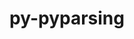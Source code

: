 ---
title: "py-pyparsing"
layout: cache
categories: [package, develop]
meta: {"compilers": ["apple-clang@=16.0.0", "gcc@=11.1.0", "gcc@=11.4.0", "gcc@=13.2.0", "gcc@=7.5.0", "gcc@=9.4.0", "oneapi@=2024.2.1"], "num_specs": 154, "num_specs_by_stack": {"data-vis-sdk": 8, "e4s": 31, "e4s-neoverse-v2": 16, "e4s-neoverse_v1": 8, "e4s-oneapi": 24, "e4s-power": 3, "e4s-rocm-external": 8, "hep": 8, "ml-darwin-aarch64-mps": 16, "ml-linux-aarch64-cpu": 15, "ml-linux-aarch64-cuda": 16, "ml-linux-x86_64-cpu": 15, "ml-linux-x86_64-cuda": 16, "radiuss": 8, "root": 154}, "oss": ["sequoia", "ubuntu18.04", "ubuntu20.04", "ubuntu22.04", "ubuntu24.04"], "platforms": ["darwin", "linux"], "stacks": ["data-vis-sdk", "e4s", "e4s-neoverse-v2", "e4s-neoverse_v1", "e4s-oneapi", "e4s-power", "e4s-rocm-external", "hep", "ml-darwin-aarch64-mps", "ml-linux-aarch64-cpu", "ml-linux-aarch64-cuda", "ml-linux-x86_64-cpu", "ml-linux-x86_64-cuda", "radiuss", "root"], "targets": ["aarch64", "neoverse_v1", "neoverse_v2", "ppc64le", "x86_64_v3"], "versions": ["3.1.2"]}
spec_details: [{"compiler": "gcc@=13.2.0", "hash": "2cf6c4zcf2xvmbkpd3webyruogvvgqgz", "os": "ubuntu24.04", "platform": "linux", "size": "-", "stacks": ["ml-linux-x86_64-cpu", "ml-linux-x86_64-cuda", "root"], "target": "x86_64_v3", "variants": ["build_system=python_pip"], "versions": ["3.1.2"]}, {"compiler": "gcc@=13.2.0", "hash": "2cghqpyfl6uxpkxwjfgnuxgbqkj4sra7", "os": "ubuntu24.04", "platform": "linux", "size": "-", "stacks": ["ml-linux-x86_64-cpu", "ml-linux-x86_64-cuda", "root"], "target": "x86_64_v3", "variants": ["build_system=python_pip"], "versions": ["3.1.2"]}, {"compiler": "gcc@=13.2.0", "hash": "2z6vetdvbfwqwiv5m4vk6frejks2zb7l", "os": "ubuntu24.04", "platform": "linux", "size": "-", "stacks": ["ml-linux-aarch64-cpu", "ml-linux-aarch64-cuda", "root"], "target": "aarch64", "variants": ["build_system=python_pip"], "versions": ["3.1.2"]}, {"compiler": "gcc@=11.4.0", "hash": "3bfvqfflph6cxwpphar5yxhpjpixw7nf", "os": "ubuntu22.04", "platform": "linux", "size": "-", "stacks": ["e4s", "root"], "target": "x86_64_v3", "variants": ["build_system=python_pip"], "versions": ["3.1.2"]}, {"compiler": "oneapi@=2024.2.1", "hash": "3ho5qoowls5sef4nkz7qiiflycp3qmsf", "os": "ubuntu22.04", "platform": "linux", "size": "-", "stacks": ["e4s-oneapi", "root"], "target": "x86_64_v3", "variants": ["build_system=python_pip"], "versions": ["3.1.2"]}, {"compiler": "oneapi@=2024.2.1", "hash": "3q7gid5fpp6sgfrlwf4nhw7nsdoxvrds", "os": "ubuntu22.04", "platform": "linux", "size": "-", "stacks": ["e4s-oneapi", "root"], "target": "x86_64_v3", "variants": ["build_system=python_pip"], "versions": ["3.1.2"]}, {"compiler": "gcc@=11.1.0", "hash": "3ynz35bu7xqci4m2urymmq5mqxpcofq4", "os": "ubuntu20.04", "platform": "linux", "size": "-", "stacks": ["data-vis-sdk", "root"], "target": "x86_64_v3", "variants": ["build_system=python_pip"], "versions": ["3.1.2"]}, {"compiler": "oneapi@=2024.2.1", "hash": "44wq2mxoh65kgdlekmc7jeaylhtkfd6i", "os": "ubuntu22.04", "platform": "linux", "size": "-", "stacks": ["e4s-oneapi", "root"], "target": "x86_64_v3", "variants": ["build_system=python_pip"], "versions": ["3.1.2"]}, {"compiler": "gcc@=11.4.0", "hash": "47fc3x3j65lvjgg7vb5kbpnlche2w6dn", "os": "ubuntu22.04", "platform": "linux", "size": "-", "stacks": ["hep", "root"], "target": "x86_64_v3", "variants": ["build_system=python_pip"], "versions": ["3.1.2"]}, {"compiler": "gcc@=11.4.0", "hash": "4a26h7xzynftwgkroee6h6ddro5h2j4l", "os": "ubuntu22.04", "platform": "linux", "size": "-", "stacks": ["hep", "root"], "target": "x86_64_v3", "variants": ["build_system=python_pip"], "versions": ["3.1.2"]}, {"compiler": "gcc@=11.4.0", "hash": "4b2vxwlszdll3dqyy6vuoixgcuquq6g6", "os": "ubuntu22.04", "platform": "linux", "size": "-", "stacks": ["e4s-neoverse-v2", "root"], "target": "neoverse_v2", "variants": ["build_system=python_pip"], "versions": ["3.1.2"]}, {"compiler": "gcc@=13.2.0", "hash": "4e6ah7y3rbvvb7vukxzvspfqubcvecua", "os": "ubuntu24.04", "platform": "linux", "size": "-", "stacks": ["ml-linux-x86_64-cpu", "ml-linux-x86_64-cuda", "root"], "target": "x86_64_v3", "variants": ["build_system=python_pip"], "versions": ["3.1.2"]}, {"compiler": "gcc@=13.2.0", "hash": "4iggsbc62zwknmjbdymdqekmgn6ri2mm", "os": "ubuntu24.04", "platform": "linux", "size": "-", "stacks": ["ml-linux-x86_64-cpu", "ml-linux-x86_64-cuda", "root"], "target": "x86_64_v3", "variants": ["build_system=python_pip"], "versions": ["3.1.2"]}, {"compiler": "oneapi@=2024.2.1", "hash": "4jrns3bpmwancdgzn7zqhrun6u3xgsqi", "os": "ubuntu22.04", "platform": "linux", "size": "-", "stacks": ["e4s-oneapi", "root"], "target": "x86_64_v3", "variants": ["build_system=python_pip"], "versions": ["3.1.2"]}, {"compiler": "gcc@=11.1.0", "hash": "4kammomycrz4ueziwvscwhxxdbhoyvrc", "os": "ubuntu20.04", "platform": "linux", "size": "-", "stacks": ["data-vis-sdk", "root"], "target": "x86_64_v3", "variants": ["build_system=python_pip"], "versions": ["3.1.2"]}, {"compiler": "gcc@=13.2.0", "hash": "4p2teq3s7qtvhstu2xqhnhf4fhzeh7oo", "os": "ubuntu24.04", "platform": "linux", "size": "-", "stacks": ["ml-linux-x86_64-cpu", "ml-linux-x86_64-cuda", "root"], "target": "x86_64_v3", "variants": ["build_system=python_pip"], "versions": ["3.1.2"]}, {"compiler": "gcc@=11.4.0", "hash": "4sce74dyv6xqcilod3rnoxcq4ajbacc7", "os": "ubuntu22.04", "platform": "linux", "size": "-", "stacks": ["e4s", "root"], "target": "x86_64_v3", "variants": ["build_system=python_pip"], "versions": ["3.1.2"]}, {"compiler": "gcc@=9.4.0", "hash": "4t6tkgq3w637ihslpuevnegdewx5bxac", "os": "ubuntu20.04", "platform": "linux", "size": "-", "stacks": ["e4s-power", "root"], "target": "ppc64le", "variants": ["build_system=python_pip"], "versions": ["3.1.2"]}, {"compiler": "gcc@=11.1.0", "hash": "4y2sjtvgp4fr65apo4glijm7ytuusmzg", "os": "ubuntu20.04", "platform": "linux", "size": "-", "stacks": ["data-vis-sdk", "root"], "target": "x86_64_v3", "variants": ["build_system=python_pip"], "versions": ["3.1.2"]}, {"compiler": "gcc@=11.4.0", "hash": "56ds3qqol64njygb7gtdcxowdacrtupf", "os": "ubuntu22.04", "platform": "linux", "size": "-", "stacks": ["e4s", "root"], "target": "x86_64_v3", "variants": ["build_system=python_pip"], "versions": ["3.1.2"]}, {"compiler": "gcc@=11.4.0", "hash": "5ksb6q7ksigz5xifll7taxfejnxyambz", "os": "ubuntu22.04", "platform": "linux", "size": "-", "stacks": ["e4s", "e4s-rocm-external", "root"], "target": "x86_64_v3", "variants": ["build_system=python_pip"], "versions": ["3.1.2"]}, {"compiler": "gcc@=11.4.0", "hash": "5vq4uw6h6tbedbl76r2xtgjlzytsig32", "os": "ubuntu22.04", "platform": "linux", "size": "-", "stacks": ["e4s", "root"], "target": "x86_64_v3", "variants": ["build_system=python_pip"], "versions": ["3.1.2"]}, {"compiler": "gcc@=13.2.0", "hash": "5y7r4tbcw7qsoaqts3bw65eznbkfmfjm", "os": "ubuntu24.04", "platform": "linux", "size": "-", "stacks": ["ml-linux-aarch64-cpu", "ml-linux-aarch64-cuda", "root"], "target": "aarch64", "variants": ["build_system=python_pip"], "versions": ["3.1.2"]}, {"compiler": "oneapi@=2024.2.1", "hash": "63azastjdtn45oix463ec7raeovu4ibe", "os": "ubuntu22.04", "platform": "linux", "size": "-", "stacks": ["e4s-oneapi", "root"], "target": "x86_64_v3", "variants": ["build_system=python_pip"], "versions": ["3.1.2"]}, {"compiler": "apple-clang@=16.0.0", "hash": "64ghxl3gnczmfw5pdihgzsy32iavfdhy", "os": "sequoia", "platform": "darwin", "size": "-", "stacks": ["ml-darwin-aarch64-mps", "root"], "target": "aarch64", "variants": ["build_system=python_pip"], "versions": ["3.1.2"]}, {"compiler": "apple-clang@=16.0.0", "hash": "65frb6zqtqhen5ytcuwlwhhsdhamctkf", "os": "sequoia", "platform": "darwin", "size": "-", "stacks": ["ml-darwin-aarch64-mps", "root"], "target": "aarch64", "variants": ["build_system=python_pip"], "versions": ["3.1.2"]}, {"compiler": "gcc@=11.4.0", "hash": "6ghmfbj2ouomeo3of65jui2ifeveksdp", "os": "ubuntu22.04", "platform": "linux", "size": "-", "stacks": ["e4s-neoverse-v2", "root"], "target": "neoverse_v2", "variants": ["build_system=python_pip"], "versions": ["3.1.2"]}, {"compiler": "apple-clang@=16.0.0", "hash": "6gm5qk5wrdkri6zwhmvwdfapcwzlpeal", "os": "sequoia", "platform": "darwin", "size": "-", "stacks": ["ml-darwin-aarch64-mps", "root"], "target": "aarch64", "variants": ["build_system=python_pip"], "versions": ["3.1.2"]}, {"compiler": "gcc@=13.2.0", "hash": "6l5emwsc5kxmlsg5c53eljoftdg2hcxi", "os": "ubuntu24.04", "platform": "linux", "size": "-", "stacks": ["ml-linux-aarch64-cpu", "ml-linux-aarch64-cuda", "root"], "target": "aarch64", "variants": ["build_system=python_pip"], "versions": ["3.1.2"]}, {"compiler": "gcc@=11.4.0", "hash": "6p2ivgle4eivuwasvegolbxtrln3z7vn", "os": "ubuntu22.04", "platform": "linux", "size": "-", "stacks": ["e4s-neoverse_v1", "root"], "target": "neoverse_v1", "variants": ["build_system=python_pip"], "versions": ["3.1.2"]}, {"compiler": "oneapi@=2024.2.1", "hash": "6sv67ov2tr7d6tu5px7rlkobb4qwe3e2", "os": "ubuntu22.04", "platform": "linux", "size": "-", "stacks": ["e4s-oneapi", "root"], "target": "x86_64_v3", "variants": ["build_system=python_pip"], "versions": ["3.1.2"]}, {"compiler": "gcc@=11.4.0", "hash": "7bvrtkhc4t2ozygujzmka6jhlff5nqzf", "os": "ubuntu22.04", "platform": "linux", "size": "-", "stacks": ["e4s", "root"], "target": "x86_64_v3", "variants": ["build_system=python_pip"], "versions": ["3.1.2"]}, {"compiler": "oneapi@=2024.2.1", "hash": "7hywrhtteoqmeaykaevp5kdkps2gpznc", "os": "ubuntu22.04", "platform": "linux", "size": "-", "stacks": ["e4s-oneapi", "root"], "target": "x86_64_v3", "variants": ["build_system=python_pip"], "versions": ["3.1.2"]}, {"compiler": "gcc@=11.4.0", "hash": "7i6zouvz446y4p22to3soymaqml2j7rm", "os": "ubuntu22.04", "platform": "linux", "size": "-", "stacks": ["e4s", "root"], "target": "x86_64_v3", "variants": ["build_system=python_pip"], "versions": ["3.1.2"]}, {"compiler": "gcc@=13.2.0", "hash": "7rqc7h54peg76ripgvuqg2c3nj62qgew", "os": "ubuntu24.04", "platform": "linux", "size": "-", "stacks": ["ml-linux-aarch64-cpu", "ml-linux-aarch64-cuda", "root"], "target": "aarch64", "variants": ["build_system=python_pip"], "versions": ["3.1.2"]}, {"compiler": "gcc@=7.5.0", "hash": "7wrl2hr6euld3gc5r5pm6fx4wv7baj2w", "os": "ubuntu18.04", "platform": "linux", "size": "-", "stacks": ["radiuss", "root"], "target": "x86_64_v3", "variants": ["build_system=python_pip"], "versions": ["3.1.2"]}, {"compiler": "gcc@=11.1.0", "hash": "ankd6mwxqcaodelmkfvt5vwc4bmc2fef", "os": "ubuntu20.04", "platform": "linux", "size": "-", "stacks": ["data-vis-sdk", "root"], "target": "x86_64_v3", "variants": ["build_system=python_pip"], "versions": ["3.1.2"]}, {"compiler": "gcc@=11.4.0", "hash": "as55m7sugtr5ncaqu72g37nyo2pail5i", "os": "ubuntu22.04", "platform": "linux", "size": "-", "stacks": ["e4s", "root"], "target": "x86_64_v3", "variants": ["build_system=python_pip"], "versions": ["3.1.2"]}, {"compiler": "gcc@=11.1.0", "hash": "bbbc5sahwue3sygaqhgpudhkpqc5h5kt", "os": "ubuntu20.04", "platform": "linux", "size": "-", "stacks": ["data-vis-sdk", "root"], "target": "x86_64_v3", "variants": ["build_system=python_pip"], "versions": ["3.1.2"]}, {"compiler": "gcc@=7.5.0", "hash": "ca5xq2ywx6vs2j4c74x27pmf4ssyyfwk", "os": "ubuntu18.04", "platform": "linux", "size": "-", "stacks": ["radiuss", "root"], "target": "x86_64_v3", "variants": ["build_system=python_pip"], "versions": ["3.1.2"]}, {"compiler": "gcc@=13.2.0", "hash": "cen7uynyc3sgkiikfkslkays6lew6kvq", "os": "ubuntu24.04", "platform": "linux", "size": "-", "stacks": ["ml-linux-x86_64-cpu", "ml-linux-x86_64-cuda", "root"], "target": "x86_64_v3", "variants": ["build_system=python_pip"], "versions": ["3.1.2"]}, {"compiler": "gcc@=13.2.0", "hash": "chrtcw4kwhr2ja43whmogzyjiect66al", "os": "ubuntu24.04", "platform": "linux", "size": "-", "stacks": ["ml-linux-aarch64-cpu", "ml-linux-aarch64-cuda", "root"], "target": "aarch64", "variants": ["build_system=python_pip"], "versions": ["3.1.2"]}, {"compiler": "gcc@=13.2.0", "hash": "crluswa7gkmycjbgxkeqwterxfy4chmy", "os": "ubuntu24.04", "platform": "linux", "size": "-", "stacks": ["ml-linux-aarch64-cpu", "ml-linux-aarch64-cuda", "root"], "target": "aarch64", "variants": ["build_system=python_pip"], "versions": ["3.1.2"]}, {"compiler": "gcc@=13.2.0", "hash": "cvemzskvbdx3qxh62vup3tdtkpsndek6", "os": "ubuntu24.04", "platform": "linux", "size": "-", "stacks": ["ml-linux-x86_64-cpu", "ml-linux-x86_64-cuda", "root"], "target": "x86_64_v3", "variants": ["build_system=python_pip"], "versions": ["3.1.2"]}, {"compiler": "gcc@=11.4.0", "hash": "d3fq2respnwqxlpl2rvgu2yw6mirz732", "os": "ubuntu22.04", "platform": "linux", "size": "-", "stacks": ["e4s-neoverse-v2", "root"], "target": "neoverse_v2", "variants": ["build_system=python_pip"], "versions": ["3.1.2"]}, {"compiler": "oneapi@=2024.2.1", "hash": "dfddvgjvq3tudzpkasqhf7s6gjq6u2b2", "os": "ubuntu22.04", "platform": "linux", "size": "-", "stacks": ["e4s-oneapi", "root"], "target": "x86_64_v3", "variants": ["build_system=python_pip"], "versions": ["3.1.2"]}, {"compiler": "gcc@=11.4.0", "hash": "dmtocppe6biedvq6ls7ppzmjmcqluwwc", "os": "ubuntu22.04", "platform": "linux", "size": "-", "stacks": ["e4s", "root"], "target": "x86_64_v3", "variants": ["build_system=python_pip"], "versions": ["3.1.2"]}, {"compiler": "gcc@=9.4.0", "hash": "dnxawqw6gdkzc6ibaxk6ewtaat4pizts", "os": "ubuntu20.04", "platform": "linux", "size": "-", "stacks": ["e4s-power", "root"], "target": "ppc64le", "variants": ["build_system=python_pip"], "versions": ["3.1.2"]}, {"compiler": "oneapi@=2024.2.1", "hash": "dr23mvoyuwbohpx5pnf4ja6xphhbeukt", "os": "ubuntu22.04", "platform": "linux", "size": "-", "stacks": ["e4s-oneapi", "root"], "target": "x86_64_v3", "variants": ["build_system=python_pip"], "versions": ["3.1.2"]}, {"compiler": "oneapi@=2024.2.1", "hash": "dzfyxw5yxmflsgbirfipomo3m2qf2jjz", "os": "ubuntu22.04", "platform": "linux", "size": "-", "stacks": ["e4s-oneapi", "root"], "target": "x86_64_v3", "variants": ["build_system=python_pip"], "versions": ["3.1.2"]}, {"compiler": "oneapi@=2024.2.1", "hash": "e5dyn4vzl3heiaglkdkdav2dah2bhcal", "os": "ubuntu22.04", "platform": "linux", "size": "-", "stacks": ["e4s-oneapi", "root"], "target": "x86_64_v3", "variants": ["build_system=python_pip"], "versions": ["3.1.2"]}, {"compiler": "apple-clang@=16.0.0", "hash": "eaxuacur4f2qzh6ys2txd4h3eypsdni7", "os": "sequoia", "platform": "darwin", "size": "-", "stacks": ["ml-darwin-aarch64-mps", "root"], "target": "aarch64", "variants": ["build_system=python_pip"], "versions": ["3.1.2"]}, {"compiler": "gcc@=11.4.0", "hash": "edgtorgmpe2ov3d67y4d3v74ydk2s7ht", "os": "ubuntu22.04", "platform": "linux", "size": "-", "stacks": ["e4s-neoverse_v1", "root"], "target": "neoverse_v1", "variants": ["build_system=python_pip"], "versions": ["3.1.2"]}, {"compiler": "gcc@=13.2.0", "hash": "edkyd3zcxwbsiwcr4ujkce3jyn27xgtz", "os": "ubuntu24.04", "platform": "linux", "size": "-", "stacks": ["ml-linux-aarch64-cpu", "ml-linux-aarch64-cuda", "root"], "target": "aarch64", "variants": ["build_system=python_pip"], "versions": ["3.1.2"]}, {"compiler": "oneapi@=2024.2.1", "hash": "eg3yxcqorgdqnoygqywf3f6faobgkgok", "os": "ubuntu22.04", "platform": "linux", "size": "-", "stacks": ["e4s-oneapi", "root"], "target": "x86_64_v3", "variants": ["build_system=python_pip"], "versions": ["3.1.2"]}, {"compiler": "gcc@=13.2.0", "hash": "en4tulxfx7k647wxfx6tmhkpe5tz6qcn", "os": "ubuntu24.04", "platform": "linux", "size": "-", "stacks": ["ml-linux-aarch64-cpu", "ml-linux-aarch64-cuda", "root"], "target": "aarch64", "variants": ["build_system=python_pip"], "versions": ["3.1.2"]}, {"compiler": "gcc@=13.2.0", "hash": "epgqpme34wdvwzzkeqnbfnespnf42zaq", "os": "ubuntu24.04", "platform": "linux", "size": "-", "stacks": ["ml-linux-aarch64-cpu", "ml-linux-aarch64-cuda", "root"], "target": "aarch64", "variants": ["build_system=python_pip"], "versions": ["3.1.2"]}, {"compiler": "gcc@=13.2.0", "hash": "eplzep2rulibnl35zjcejvlg6nnewglw", "os": "ubuntu24.04", "platform": "linux", "size": "-", "stacks": ["ml-linux-x86_64-cpu", "ml-linux-x86_64-cuda", "root"], "target": "x86_64_v3", "variants": ["build_system=python_pip"], "versions": ["3.1.2"]}, {"compiler": "gcc@=11.4.0", "hash": "eqnjvbtfw4tqfsczbnbdcyqxbhdgnope", "os": "ubuntu22.04", "platform": "linux", "size": "-", "stacks": ["e4s", "e4s-rocm-external", "root"], "target": "x86_64_v3", "variants": ["build_system=python_pip"], "versions": ["3.1.2"]}, {"compiler": "gcc@=11.4.0", "hash": "eszjpkolmnmx6rmhqarakcoh2txhwafq", "os": "ubuntu22.04", "platform": "linux", "size": "-", "stacks": ["e4s", "root"], "target": "x86_64_v3", "variants": ["build_system=python_pip"], "versions": ["3.1.2"]}, {"compiler": "oneapi@=2024.2.1", "hash": "fcjbvzsvoal7putxpvciuv57y52wqisb", "os": "ubuntu22.04", "platform": "linux", "size": "-", "stacks": ["e4s-oneapi", "root"], "target": "x86_64_v3", "variants": ["build_system=python_pip"], "versions": ["3.1.2"]}, {"compiler": "gcc@=7.5.0", "hash": "fg5hmjojx3avuvse4sghtjb6sgzmjm3u", "os": "ubuntu18.04", "platform": "linux", "size": "-", "stacks": ["radiuss", "root"], "target": "x86_64_v3", "variants": ["build_system=python_pip"], "versions": ["3.1.2"]}, {"compiler": "gcc@=13.2.0", "hash": "fqihorep7azmkiqq6p7qsdlw3pwu3fy5", "os": "ubuntu24.04", "platform": "linux", "size": "-", "stacks": ["ml-linux-x86_64-cpu", "ml-linux-x86_64-cuda", "root"], "target": "x86_64_v3", "variants": ["build_system=python_pip"], "versions": ["3.1.2"]}, {"compiler": "gcc@=7.5.0", "hash": "g2mgl2fpc2dqunms5bah7gds5puqpsu2", "os": "ubuntu18.04", "platform": "linux", "size": "-", "stacks": ["radiuss", "root"], "target": "x86_64_v3", "variants": ["build_system=python_pip"], "versions": ["3.1.2"]}, {"compiler": "gcc@=11.4.0", "hash": "g62erlmxax6vdva2rworseyhxqvxtshp", "os": "ubuntu22.04", "platform": "linux", "size": "-", "stacks": ["hep", "root"], "target": "x86_64_v3", "variants": ["build_system=python_pip"], "versions": ["3.1.2"]}, {"compiler": "oneapi@=2024.2.1", "hash": "g7nmvtlgz4rvxmpl5qlc4gk4m3wwoe4n", "os": "ubuntu22.04", "platform": "linux", "size": "-", "stacks": ["e4s-oneapi", "root"], "target": "x86_64_v3", "variants": ["build_system=python_pip"], "versions": ["3.1.2"]}, {"compiler": "apple-clang@=16.0.0", "hash": "gc72kl5c627t4dmm335ddvr4pvdf7wes", "os": "sequoia", "platform": "darwin", "size": "-", "stacks": ["ml-darwin-aarch64-mps", "root"], "target": "aarch64", "variants": ["build_system=python_pip"], "versions": ["3.1.2"]}, {"compiler": "gcc@=11.1.0", "hash": "gfwboafjizppupsymp3fdeq7e6fe4cqo", "os": "ubuntu20.04", "platform": "linux", "size": "-", "stacks": ["data-vis-sdk", "root"], "target": "x86_64_v3", "variants": ["build_system=python_pip"], "versions": ["3.1.2"]}, {"compiler": "gcc@=11.4.0", "hash": "ghckxuf5yto4ni7b4wdydg6dcmti2fto", "os": "ubuntu22.04", "platform": "linux", "size": "-", "stacks": ["hep", "root"], "target": "x86_64_v3", "variants": ["build_system=python_pip"], "versions": ["3.1.2"]}, {"compiler": "gcc@=11.4.0", "hash": "giim7sa5q77o4fubhhogjawufgyg6225", "os": "ubuntu22.04", "platform": "linux", "size": "-", "stacks": ["e4s-neoverse-v2", "root"], "target": "neoverse_v2", "variants": ["build_system=python_pip"], "versions": ["3.1.2"]}, {"compiler": "gcc@=13.2.0", "hash": "gr7vuhvwxlagdrbrhukzre2c3yplondb", "os": "ubuntu24.04", "platform": "linux", "size": "-", "stacks": ["ml-linux-x86_64-cpu", "ml-linux-x86_64-cuda", "root"], "target": "x86_64_v3", "variants": ["build_system=python_pip"], "versions": ["3.1.2"]}, {"compiler": "gcc@=13.2.0", "hash": "h7xjdd7t2kmafgtdyk56fuevvmain7hy", "os": "ubuntu24.04", "platform": "linux", "size": "-", "stacks": ["ml-linux-aarch64-cpu", "ml-linux-aarch64-cuda", "root"], "target": "aarch64", "variants": ["build_system=python_pip"], "versions": ["3.1.2"]}, {"compiler": "gcc@=11.4.0", "hash": "hbssnwlm7tomiiqcfp3t4x7ghu7uuvml", "os": "ubuntu22.04", "platform": "linux", "size": "-", "stacks": ["hep", "root"], "target": "x86_64_v3", "variants": ["build_system=python_pip"], "versions": ["3.1.2"]}, {"compiler": "gcc@=11.4.0", "hash": "hd7l7inuupazwk33onhcfsgfaa2ojihe", "os": "ubuntu22.04", "platform": "linux", "size": "-", "stacks": ["e4s-neoverse-v2", "root"], "target": "neoverse_v2", "variants": ["build_system=python_pip"], "versions": ["3.1.2"]}, {"compiler": "gcc@=11.4.0", "hash": "hyi36o22qbtrpysvxege7gpkyee5fpb6", "os": "ubuntu22.04", "platform": "linux", "size": "-", "stacks": ["e4s", "e4s-rocm-external", "root"], "target": "x86_64_v3", "variants": ["build_system=python_pip"], "versions": ["3.1.2"]}, {"compiler": "gcc@=11.4.0", "hash": "i3patqrlh6tk522ct3noa3kc3jlwcdc5", "os": "ubuntu22.04", "platform": "linux", "size": "-", "stacks": ["e4s", "root"], "target": "x86_64_v3", "variants": ["build_system=python_pip"], "versions": ["3.1.2"]}, {"compiler": "gcc@=13.2.0", "hash": "i4dbieucuqrhqg4c4iasdabvvirc6to6", "os": "ubuntu24.04", "platform": "linux", "size": "-", "stacks": ["ml-linux-x86_64-cpu", "ml-linux-x86_64-cuda", "root"], "target": "x86_64_v3", "variants": ["build_system=python_pip"], "versions": ["3.1.2"]}, {"compiler": "gcc@=11.4.0", "hash": "i67g7f44alnn5mtdsf5fkareesxgdi43", "os": "ubuntu22.04", "platform": "linux", "size": "-", "stacks": ["e4s", "root"], "target": "x86_64_v3", "variants": ["build_system=python_pip"], "versions": ["3.1.2"]}, {"compiler": "gcc@=13.2.0", "hash": "inrp3idcjcdba4ytgvxnkpn67f7v6qb6", "os": "ubuntu24.04", "platform": "linux", "size": "-", "stacks": ["ml-linux-x86_64-cpu", "ml-linux-x86_64-cuda", "root"], "target": "x86_64_v3", "variants": ["build_system=python_pip"], "versions": ["3.1.2"]}, {"compiler": "gcc@=7.5.0", "hash": "jedtefqk57jdg5g55zp5icg7l56ynahs", "os": "ubuntu18.04", "platform": "linux", "size": "-", "stacks": ["radiuss", "root"], "target": "x86_64_v3", "variants": ["build_system=python_pip"], "versions": ["3.1.2"]}, {"compiler": "gcc@=13.2.0", "hash": "jvfmeutvotraknxkeacyzzvrmyuu2ukf", "os": "ubuntu24.04", "platform": "linux", "size": "-", "stacks": ["ml-linux-aarch64-cuda", "root"], "target": "aarch64", "variants": ["build_system=python_pip"], "versions": ["3.1.2"]}, {"compiler": "gcc@=11.4.0", "hash": "kcdvvrvsapd6zmuuxalfusif2ufjaanc", "os": "ubuntu22.04", "platform": "linux", "size": "-", "stacks": ["e4s", "e4s-rocm-external", "root"], "target": "x86_64_v3", "variants": ["build_system=python_pip"], "versions": ["3.1.2"]}, {"compiler": "oneapi@=2024.2.1", "hash": "kmytdcrtijgbsdz6cemtqh4xsr2usft6", "os": "ubuntu22.04", "platform": "linux", "size": "-", "stacks": ["e4s-oneapi", "root"], "target": "x86_64_v3", "variants": ["build_system=python_pip"], "versions": ["3.1.2"]}, {"compiler": "gcc@=11.4.0", "hash": "kvb5afkxmkqyivmfzn4ul57cz2oo2v6m", "os": "ubuntu22.04", "platform": "linux", "size": "-", "stacks": ["hep", "root"], "target": "x86_64_v3", "variants": ["build_system=python_pip"], "versions": ["3.1.2"]}, {"compiler": "gcc@=11.4.0", "hash": "kvqk2g4vl3pejigo7j7wmtkwmgvy62h7", "os": "ubuntu22.04", "platform": "linux", "size": "-", "stacks": ["e4s-neoverse-v2", "root"], "target": "neoverse_v2", "variants": ["build_system=python_pip"], "versions": ["3.1.2"]}, {"compiler": "gcc@=11.4.0", "hash": "lfaccvwag52srqla5yc6mn3adrl4ts6p", "os": "ubuntu22.04", "platform": "linux", "size": "-", "stacks": ["e4s-neoverse-v2", "root"], "target": "neoverse_v2", "variants": ["build_system=python_pip"], "versions": ["3.1.2"]}, {"compiler": "gcc@=11.4.0", "hash": "lib4gdnvqojgvucduosluxhvpcki227u", "os": "ubuntu22.04", "platform": "linux", "size": "-", "stacks": ["e4s", "root"], "target": "x86_64_v3", "variants": ["build_system=python_pip"], "versions": ["3.1.2"]}, {"compiler": "gcc@=11.4.0", "hash": "lkqkazor2pkmzowgvsc5maljlqcpsnh3", "os": "ubuntu22.04", "platform": "linux", "size": "-", "stacks": ["e4s-neoverse-v2", "root"], "target": "neoverse_v2", "variants": ["build_system=python_pip"], "versions": ["3.1.2"]}, {"compiler": "oneapi@=2024.2.1", "hash": "ll7jg6263icugdprq43ccqecabznny5n", "os": "ubuntu22.04", "platform": "linux", "size": "-", "stacks": ["e4s-oneapi", "root"], "target": "x86_64_v3", "variants": ["build_system=python_pip"], "versions": ["3.1.2"]}, {"compiler": "oneapi@=2024.2.1", "hash": "lmp6svw4ap4aufecmhjzyfawvxrw7ez5", "os": "ubuntu22.04", "platform": "linux", "size": "-", "stacks": ["e4s-oneapi", "root"], "target": "x86_64_v3", "variants": ["build_system=python_pip"], "versions": ["3.1.2"]}, {"compiler": "gcc@=13.2.0", "hash": "lu4qildm2duftqm5i3i4qwxx55qbwb2s", "os": "ubuntu24.04", "platform": "linux", "size": "-", "stacks": ["ml-linux-x86_64-cpu", "ml-linux-x86_64-cuda", "root"], "target": "x86_64_v3", "variants": ["build_system=python_pip"], "versions": ["3.1.2"]}, {"compiler": "gcc@=7.5.0", "hash": "lzyhoobchcy4qxtz2pv4dxa5jgf7jacb", "os": "ubuntu18.04", "platform": "linux", "size": "-", "stacks": ["radiuss", "root"], "target": "x86_64_v3", "variants": ["build_system=python_pip"], "versions": ["3.1.2"]}, {"compiler": "gcc@=7.5.0", "hash": "m2gvb3qkxdvuarunnsxdxxppd2lnlhjk", "os": "ubuntu18.04", "platform": "linux", "size": "-", "stacks": ["radiuss", "root"], "target": "x86_64_v3", "variants": ["build_system=python_pip"], "versions": ["3.1.2"]}, {"compiler": "gcc@=13.2.0", "hash": "md3rvacbltbygtglgh6xla3l674iiixn", "os": "ubuntu24.04", "platform": "linux", "size": "-", "stacks": ["ml-linux-aarch64-cpu", "ml-linux-aarch64-cuda", "root"], "target": "aarch64", "variants": ["build_system=python_pip"], "versions": ["3.1.2"]}, {"compiler": "gcc@=13.2.0", "hash": "mtuquose6hse3ty43ejyjzki7k7e3rjg", "os": "ubuntu24.04", "platform": "linux", "size": "-", "stacks": ["ml-linux-x86_64-cuda", "root"], "target": "x86_64_v3", "variants": ["build_system=python_pip"], "versions": ["3.1.2"]}, {"compiler": "gcc@=11.4.0", "hash": "mxhg7m5pim4soh66r74kes2nbfbqpc6h", "os": "ubuntu22.04", "platform": "linux", "size": "-", "stacks": ["e4s", "root"], "target": "x86_64_v3", "variants": ["build_system=python_pip"], "versions": ["3.1.2"]}, {"compiler": "gcc@=11.4.0", "hash": "nakn4idtsytzt6y65c3ao44y54bakuxm", "os": "ubuntu22.04", "platform": "linux", "size": "-", "stacks": ["e4s", "root"], "target": "x86_64_v3", "variants": ["build_system=python_pip"], "versions": ["3.1.2"]}, {"compiler": "gcc@=11.4.0", "hash": "nkct64mfj5p5wiknrqjgp7t5cezrvjfl", "os": "ubuntu22.04", "platform": "linux", "size": "-", "stacks": ["e4s", "e4s-rocm-external", "root"], "target": "x86_64_v3", "variants": ["build_system=python_pip"], "versions": ["3.1.2"]}, {"compiler": "oneapi@=2024.2.1", "hash": "o4yvn75br3e3e3kyzhv4loxqf66boeji", "os": "ubuntu22.04", "platform": "linux", "size": "-", "stacks": ["e4s-oneapi", "root"], "target": "x86_64_v3", "variants": ["build_system=python_pip"], "versions": ["3.1.2"]}, {"compiler": "gcc@=11.1.0", "hash": "oarbsssqdqh65kvep7xvz5l4jv7u73lq", "os": "ubuntu20.04", "platform": "linux", "size": "-", "stacks": ["data-vis-sdk", "root"], "target": "x86_64_v3", "variants": ["build_system=python_pip"], "versions": ["3.1.2"]}, {"compiler": "gcc@=11.4.0", "hash": "od7wmtybhcn24af3dwt6fu5dey5wydev", "os": "ubuntu22.04", "platform": "linux", "size": "-", "stacks": ["e4s-neoverse-v2", "root"], "target": "neoverse_v2", "variants": ["build_system=python_pip"], "versions": ["3.1.2"]}, {"compiler": "gcc@=11.4.0", "hash": "ojou52bx67zqmgh72svq6ochothnag4x", "os": "ubuntu22.04", "platform": "linux", "size": "-", "stacks": ["e4s", "e4s-rocm-external", "root"], "target": "x86_64_v3", "variants": ["build_system=python_pip"], "versions": ["3.1.2"]}, {"compiler": "apple-clang@=16.0.0", "hash": "ollf7f6dlw772brpiflh33zva2g35dpq", "os": "sequoia", "platform": "darwin", "size": "-", "stacks": ["ml-darwin-aarch64-mps", "root"], "target": "aarch64", "variants": ["build_system=python_pip"], "versions": ["3.1.2"]}, {"compiler": "oneapi@=2024.2.1", "hash": "ook2ivo6tmdhmuqkkuxybzmn4yko7tts", "os": "ubuntu22.04", "platform": "linux", "size": "-", "stacks": ["e4s-oneapi", "root"], "target": "x86_64_v3", "variants": ["build_system=python_pip"], "versions": ["3.1.2"]}, {"compiler": "gcc@=11.4.0", "hash": "orzypnedynnu6ocwfr6oz55sk4vd5buc", "os": "ubuntu22.04", "platform": "linux", "size": "-", "stacks": ["e4s", "root"], "target": "x86_64_v3", "variants": ["build_system=python_pip"], "versions": ["3.1.2"]}, {"compiler": "gcc@=11.4.0", "hash": "ox37vq4jonsyv5lqoy33ymydetfand45", "os": "ubuntu22.04", "platform": "linux", "size": "-", "stacks": ["e4s-neoverse_v1", "root"], "target": "neoverse_v1", "variants": ["build_system=python_pip"], "versions": ["3.1.2"]}, {"compiler": "gcc@=13.2.0", "hash": "oyfsvnbbskp5z6yqtrvvxei5w5lshvuw", "os": "ubuntu24.04", "platform": "linux", "size": "-", "stacks": ["ml-linux-x86_64-cpu", "ml-linux-x86_64-cuda", "root"], "target": "x86_64_v3", "variants": ["build_system=python_pip"], "versions": ["3.1.2"]}, {"compiler": "apple-clang@=16.0.0", "hash": "pc3by6aqbzjydkx3lgdwh546onavqg4x", "os": "sequoia", "platform": "darwin", "size": "-", "stacks": ["ml-darwin-aarch64-mps", "root"], "target": "aarch64", "variants": ["build_system=python_pip"], "versions": ["3.1.2"]}, {"compiler": "gcc@=11.1.0", "hash": "pia75xyhyiqgmuvstyogqlq2b2su2lzv", "os": "ubuntu20.04", "platform": "linux", "size": "-", "stacks": ["data-vis-sdk", "root"], "target": "x86_64_v3", "variants": ["build_system=python_pip"], "versions": ["3.1.2"]}, {"compiler": "gcc@=13.2.0", "hash": "por6umpmgwmyt52jumjtjhfxbdaaxms3", "os": "ubuntu24.04", "platform": "linux", "size": "-", "stacks": ["ml-linux-aarch64-cpu", "ml-linux-aarch64-cuda", "root"], "target": "aarch64", "variants": ["build_system=python_pip"], "versions": ["3.1.2"]}, {"compiler": "gcc@=9.4.0", "hash": "pvuif4vx2kgrta37nsoekmiobdgqmquc", "os": "ubuntu20.04", "platform": "linux", "size": "-", "stacks": ["e4s-power", "root"], "target": "ppc64le", "variants": ["build_system=python_pip"], "versions": ["3.1.2"]}, {"compiler": "apple-clang@=16.0.0", "hash": "pxrvxjtwthavas35qulwab6dzd2ksvvs", "os": "sequoia", "platform": "darwin", "size": "-", "stacks": ["ml-darwin-aarch64-mps", "root"], "target": "aarch64", "variants": ["build_system=python_pip"], "versions": ["3.1.2"]}, {"compiler": "gcc@=11.4.0", "hash": "qeedoqajdjo5v2lsayrwmytyy54h3cny", "os": "ubuntu22.04", "platform": "linux", "size": "-", "stacks": ["e4s-neoverse-v2", "root"], "target": "neoverse_v2", "variants": ["build_system=python_pip"], "versions": ["3.1.2"]}, {"compiler": "gcc@=13.2.0", "hash": "qfzb3l7su6bwisebgjiqw5lxpsoboebr", "os": "ubuntu24.04", "platform": "linux", "size": "-", "stacks": ["ml-linux-x86_64-cpu", "ml-linux-x86_64-cuda", "root"], "target": "x86_64_v3", "variants": ["build_system=python_pip"], "versions": ["3.1.2"]}, {"compiler": "gcc@=11.4.0", "hash": "qkpjjb54tlz4vpgt66j5auaazb7fzrlh", "os": "ubuntu22.04", "platform": "linux", "size": "-", "stacks": ["hep", "root"], "target": "x86_64_v3", "variants": ["build_system=python_pip"], "versions": ["3.1.2"]}, {"compiler": "gcc@=11.4.0", "hash": "qmcjoeqqtfutu6nvummz2e3yl3jm2zn4", "os": "ubuntu22.04", "platform": "linux", "size": "-", "stacks": ["e4s-neoverse_v1", "root"], "target": "neoverse_v1", "variants": ["build_system=python_pip"], "versions": ["3.1.2"]}, {"compiler": "oneapi@=2024.2.1", "hash": "qz6hswfucsl5jrp2rqfcntqw4ku245ao", "os": "ubuntu22.04", "platform": "linux", "size": "-", "stacks": ["e4s-oneapi", "root"], "target": "x86_64_v3", "variants": ["build_system=python_pip"], "versions": ["3.1.2"]}, {"compiler": "gcc@=11.4.0", "hash": "r5lvnhcm73j2vlv32zqrgrczonrb7qnj", "os": "ubuntu22.04", "platform": "linux", "size": "-", "stacks": ["e4s-neoverse_v1", "root"], "target": "neoverse_v1", "variants": ["build_system=python_pip"], "versions": ["3.1.2"]}, {"compiler": "gcc@=11.4.0", "hash": "rc5pmn24wpzedzrc2desutk6t2ogxmkg", "os": "ubuntu22.04", "platform": "linux", "size": "-", "stacks": ["e4s-neoverse-v2", "root"], "target": "neoverse_v2", "variants": ["build_system=python_pip"], "versions": ["3.1.2"]}, {"compiler": "gcc@=11.4.0", "hash": "ri4z46zbndwzqay2u65vshwknxa3igy3", "os": "ubuntu22.04", "platform": "linux", "size": "-", "stacks": ["e4s", "root"], "target": "x86_64_v3", "variants": ["build_system=python_pip"], "versions": ["3.1.2"]}, {"compiler": "apple-clang@=16.0.0", "hash": "robxr7ki7bzrz5ulqwqqfe4byyp5d6uc", "os": "sequoia", "platform": "darwin", "size": "-", "stacks": ["ml-darwin-aarch64-mps", "root"], "target": "aarch64", "variants": ["build_system=python_pip"], "versions": ["3.1.2"]}, {"compiler": "gcc@=11.4.0", "hash": "s5gnmtqt5e5r7oo57i3ge4jxdw7qmvzk", "os": "ubuntu22.04", "platform": "linux", "size": "-", "stacks": ["e4s-neoverse-v2", "root"], "target": "neoverse_v2", "variants": ["build_system=python_pip"], "versions": ["3.1.2"]}, {"compiler": "gcc@=11.4.0", "hash": "s7uw6oagabsuoku2fmrlhkg6sgzxkcfb", "os": "ubuntu22.04", "platform": "linux", "size": "-", "stacks": ["e4s", "root"], "target": "x86_64_v3", "variants": ["build_system=python_pip"], "versions": ["3.1.2"]}, {"compiler": "apple-clang@=16.0.0", "hash": "sg5jnp7cvgjehoclt7elxffoedjwa5vu", "os": "sequoia", "platform": "darwin", "size": "-", "stacks": ["ml-darwin-aarch64-mps", "root"], "target": "aarch64", "variants": ["build_system=python_pip"], "versions": ["3.1.2"]}, {"compiler": "gcc@=11.4.0", "hash": "siywpsjjv32hb2u557un737tbgxqmavh", "os": "ubuntu22.04", "platform": "linux", "size": "-", "stacks": ["e4s", "root"], "target": "x86_64_v3", "variants": ["build_system=python_pip"], "versions": ["3.1.2"]}, {"compiler": "apple-clang@=16.0.0", "hash": "sqtb7tyobpn4ttzhljbqhh4gvmdmq57t", "os": "sequoia", "platform": "darwin", "size": "-", "stacks": ["ml-darwin-aarch64-mps", "root"], "target": "aarch64", "variants": ["build_system=python_pip"], "versions": ["3.1.2"]}, {"compiler": "oneapi@=2024.2.1", "hash": "t2m6a5u3vtdkjm37geq3bfl2nonnpjxh", "os": "ubuntu22.04", "platform": "linux", "size": "-", "stacks": ["e4s-oneapi", "root"], "target": "x86_64_v3", "variants": ["build_system=python_pip"], "versions": ["3.1.2"]}, {"compiler": "apple-clang@=16.0.0", "hash": "tkc7t3av5kaoiqo4vrqzeawzamzxb3bz", "os": "sequoia", "platform": "darwin", "size": "-", "stacks": ["ml-darwin-aarch64-mps", "root"], "target": "aarch64", "variants": ["build_system=python_pip"], "versions": ["3.1.2"]}, {"compiler": "gcc@=13.2.0", "hash": "tqbtcases7vlaaj7gxjmitzhxd4trydj", "os": "ubuntu24.04", "platform": "linux", "size": "-", "stacks": ["ml-linux-aarch64-cpu", "ml-linux-aarch64-cuda", "root"], "target": "aarch64", "variants": ["build_system=python_pip"], "versions": ["3.1.2"]}, {"compiler": "oneapi@=2024.2.1", "hash": "trcvxap7flaohavkw7lixywwpfzrnelw", "os": "ubuntu22.04", "platform": "linux", "size": "-", "stacks": ["e4s-oneapi", "root"], "target": "x86_64_v3", "variants": ["build_system=python_pip"], "versions": ["3.1.2"]}, {"compiler": "apple-clang@=16.0.0", "hash": "u42wtstwke3giwix3qaepcl5el6sj2uy", "os": "sequoia", "platform": "darwin", "size": "-", "stacks": ["ml-darwin-aarch64-mps", "root"], "target": "aarch64", "variants": ["build_system=python_pip"], "versions": ["3.1.2"]}, {"compiler": "oneapi@=2024.2.1", "hash": "u4subagyamturicidl7qz6pi3bf45f6d", "os": "ubuntu22.04", "platform": "linux", "size": "-", "stacks": ["e4s-oneapi", "root"], "target": "x86_64_v3", "variants": ["build_system=python_pip"], "versions": ["3.1.2"]}, {"compiler": "gcc@=11.4.0", "hash": "uj2irgjlvdz6j4hyhrg2sq5prxsqteg4", "os": "ubuntu22.04", "platform": "linux", "size": "-", "stacks": ["e4s", "root"], "target": "x86_64_v3", "variants": ["build_system=python_pip"], "versions": ["3.1.2"]}, {"compiler": "gcc@=11.4.0", "hash": "umdt6qoyaym2adgjivcfyvut3zqtlpqp", "os": "ubuntu22.04", "platform": "linux", "size": "-", "stacks": ["e4s", "root"], "target": "x86_64_v3", "variants": ["build_system=python_pip"], "versions": ["3.1.2"]}, {"compiler": "gcc@=11.4.0", "hash": "upu5xrzg7x6g4dne5cryybznl6mwsrwc", "os": "ubuntu22.04", "platform": "linux", "size": "-", "stacks": ["e4s-neoverse-v2", "root"], "target": "neoverse_v2", "variants": ["build_system=python_pip"], "versions": ["3.1.2"]}, {"compiler": "gcc@=13.2.0", "hash": "uyn4d26wozdhrzzugckg7zazaxh6nbjx", "os": "ubuntu24.04", "platform": "linux", "size": "-", "stacks": ["ml-linux-aarch64-cpu", "ml-linux-aarch64-cuda", "root"], "target": "aarch64", "variants": ["build_system=python_pip"], "versions": ["3.1.2"]}, {"compiler": "apple-clang@=16.0.0", "hash": "v2tb5f7hes4j7qmhi3o7zgsepege23lr", "os": "sequoia", "platform": "darwin", "size": "-", "stacks": ["ml-darwin-aarch64-mps", "root"], "target": "aarch64", "variants": ["build_system=python_pip"], "versions": ["3.1.2"]}, {"compiler": "gcc@=11.4.0", "hash": "v7m2yotmnwbn7gsqyqxhswucywbpiqdv", "os": "ubuntu22.04", "platform": "linux", "size": "-", "stacks": ["e4s-neoverse_v1", "root"], "target": "neoverse_v1", "variants": ["build_system=python_pip"], "versions": ["3.1.2"]}, {"compiler": "oneapi@=2024.2.1", "hash": "vd7hmucy6f3azanheakgibccbavxhyqf", "os": "ubuntu22.04", "platform": "linux", "size": "-", "stacks": ["e4s-oneapi", "root"], "target": "x86_64_v3", "variants": ["build_system=python_pip"], "versions": ["3.1.2"]}, {"compiler": "gcc@=7.5.0", "hash": "vh5a2ik65ang4r7ryvumrvu7mioqgb3u", "os": "ubuntu18.04", "platform": "linux", "size": "-", "stacks": ["radiuss", "root"], "target": "x86_64_v3", "variants": ["build_system=python_pip"], "versions": ["3.1.2"]}, {"compiler": "gcc@=11.4.0", "hash": "vrtskscg6des64uk5pvllr7kkdxgkuet", "os": "ubuntu22.04", "platform": "linux", "size": "-", "stacks": ["e4s-neoverse-v2", "root"], "target": "neoverse_v2", "variants": ["build_system=python_pip"], "versions": ["3.1.2"]}, {"compiler": "gcc@=11.4.0", "hash": "w2uegu6fabsxxyonkz2scba4h4jwbeyy", "os": "ubuntu22.04", "platform": "linux", "size": "-", "stacks": ["e4s", "root"], "target": "x86_64_v3", "variants": ["build_system=python_pip"], "versions": ["3.1.2"]}, {"compiler": "gcc@=11.4.0", "hash": "w4kbyz5jrtkmkdhnebljpw4zhy3crnto", "os": "ubuntu22.04", "platform": "linux", "size": "-", "stacks": ["e4s", "e4s-rocm-external", "root"], "target": "x86_64_v3", "variants": ["build_system=python_pip"], "versions": ["3.1.2"]}, {"compiler": "gcc@=11.4.0", "hash": "wgtxui23shhlysdlnidzc3h7zgdqq36j", "os": "ubuntu22.04", "platform": "linux", "size": "-", "stacks": ["e4s", "e4s-rocm-external", "root"], "target": "x86_64_v3", "variants": ["build_system=python_pip"], "versions": ["3.1.2"]}, {"compiler": "gcc@=11.4.0", "hash": "y2d5gg4d2v2xpdjgfrzlz7yeqturilaq", "os": "ubuntu22.04", "platform": "linux", "size": "-", "stacks": ["e4s", "root"], "target": "x86_64_v3", "variants": ["build_system=python_pip"], "versions": ["3.1.2"]}, {"compiler": "gcc@=11.4.0", "hash": "y6kemlqunupk2dvmieqjjwivnfmszzwr", "os": "ubuntu22.04", "platform": "linux", "size": "-", "stacks": ["e4s-neoverse_v1", "root"], "target": "neoverse_v1", "variants": ["build_system=python_pip"], "versions": ["3.1.2"]}, {"compiler": "apple-clang@=16.0.0", "hash": "y7ppdmkbeo2y5adtuzhzdjngcryxsmub", "os": "sequoia", "platform": "darwin", "size": "-", "stacks": ["ml-darwin-aarch64-mps", "root"], "target": "aarch64", "variants": ["build_system=python_pip"], "versions": ["3.1.2"]}, {"compiler": "gcc@=11.4.0", "hash": "ycopnszdonpahr53srzzvuunelww4x55", "os": "ubuntu22.04", "platform": "linux", "size": "-", "stacks": ["e4s-neoverse-v2", "root"], "target": "neoverse_v2", "variants": ["build_system=python_pip"], "versions": ["3.1.2"]}, {"compiler": "apple-clang@=16.0.0", "hash": "yicmxewin4t37uad63opjr4shbbtzqh2", "os": "sequoia", "platform": "darwin", "size": "-", "stacks": ["ml-darwin-aarch64-mps", "root"], "target": "aarch64", "variants": ["build_system=python_pip"], "versions": ["3.1.2"]}, {"compiler": "gcc@=11.4.0", "hash": "z4lsf4keoca2xk6sv33fslljdc7ps2xp", "os": "ubuntu22.04", "platform": "linux", "size": "-", "stacks": ["hep", "root"], "target": "x86_64_v3", "variants": ["build_system=python_pip"], "versions": ["3.1.2"]}, {"compiler": "gcc@=13.2.0", "hash": "zdeo22uipcra73kvo7ek2zk2kufuxw7n", "os": "ubuntu24.04", "platform": "linux", "size": "-", "stacks": ["ml-linux-aarch64-cpu", "ml-linux-aarch64-cuda", "root"], "target": "aarch64", "variants": ["build_system=python_pip"], "versions": ["3.1.2"]}, {"compiler": "gcc@=11.4.0", "hash": "zl53tcmt6wbmky7rnokbagll45lls7xi", "os": "ubuntu22.04", "platform": "linux", "size": "-", "stacks": ["e4s", "root"], "target": "x86_64_v3", "variants": ["build_system=python_pip"], "versions": ["3.1.2"]}, {"compiler": "gcc@=11.4.0", "hash": "zpnxpg4z4tuc64q4o7gyyamjhuvm2j3z", "os": "ubuntu22.04", "platform": "linux", "size": "-", "stacks": ["e4s-neoverse_v1", "root"], "target": "neoverse_v1", "variants": ["build_system=python_pip"], "versions": ["3.1.2"]}, {"compiler": "gcc@=11.4.0", "hash": "zxuglsd4po4iqpoxxijkcgzlvzqojztr", "os": "ubuntu22.04", "platform": "linux", "size": "-", "stacks": ["e4s-neoverse-v2", "root"], "target": "neoverse_v2", "variants": ["build_system=python_pip"], "versions": ["3.1.2"]}]
---